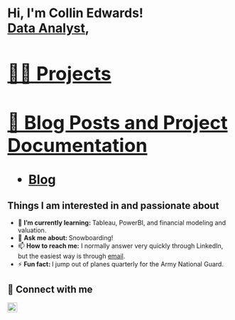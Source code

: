 <h1>Hi, I'm Collin Edwards! <br/><a href="https://github.com/Collin-Edwards">Data Analyst</a>, <a href="https://www.linkedin.com/in/collin-edwards-6b751a244/">

<h2>👨‍💻 Projects</h2>


<h2>📜 Blog Posts and Project Documentation</h2>

- [Blog](https://leonardo-gold.com/)

Things I am interested in and passionate about
----------------------------------------------
- 🌱 <b>I’m currently learning: </b>Tableau, PowerBI, and financial modeling and valuation.
- 💬 <b>Ask me about: </b>Snowboarding!
- 📫 <b>How to reach me:</b> I normally answer very quickly through LinkedIn, but the easiest way is through [email](mailto:ctedwards@mix.wvu.edu).
- ⚡ <b>Fun fact: </b> I jump out of planes quarterly for the Army National Guard. 

<h2> 🤳 Connect with me</h2>

[<img align="left" alt="Collin-Edwards | LinkedIn" width="22px" src="https://cdn.jsdelivr.net/npm/simple-icons@v3/icons/linkedin.svg" />][linkedin]

[linkedin]: https://www.linkedin.com/in/collin-edwards-6b751a244/

